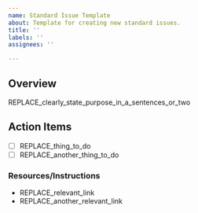 ```yaml
---
name: Standard Issue Template
about: Template for creating new standard issues.
title: ''
labels: ''
assignees: ''

---
```


## Overview
REPLACE_clearly_state_purpose_in_a_sentences_or_two

## Action Items
- [ ] REPLACE_thing_to_do
- [ ] REPLACE_another_thing_to_do

### Resources/Instructions
- REPLACE_relevant_link
- REPLACE_another_relevant_link
